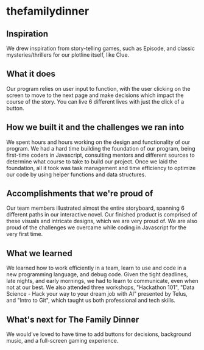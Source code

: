 # thefamilydinner

## Inspiration

We drew inspiration from story-telling games, such as Episode, and classic mysteries/thrillers for our plotline itself, like Clue.

## What it does

Our program relies on user input to function, with the user clicking on the screen to move to the next page and make decisions which impact the course of the story. You can live 6 different lives with just the click of a button.

## How we built it and the challenges we ran into

We spent hours and hours working on the design and functionality of our program. We had a hard time building the foundation of our program, being first-time coders in Javascript, consulting mentors and different sources to determine what course to take to build our project. Once we laid the foundation, all it took was task management and time efficiency to optimize our code by using helper functions and data structures. 

## Accomplishments that we're proud of

Our team members illustrated almost the entire storyboard, spanning 6 different paths in our interactive novel. Our finished product is comprised of these visuals and intricate designs, which we are very proud of. We are also proud of the challenges we overcame while coding in Javascript for the very first time. 

## What we learned

We learned how to work efficiently in a team, learn to use and code in a new programming language, and debug code. Given the tight deadlines, late nights, and early mornings, we had to learn to communicate, even when not at our best. We also attended three workshops, "Hackathon 101", "Data Science - Hack your way to your dream job with AI" presented by Telus, and "Intro to Git", which taught us both professional and tech skills.

## What's next for The Family Dinner

We would've loved to have time to add buttons for decisions, background music, and a full-screen gaming experience. 
